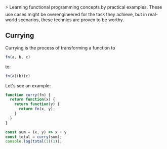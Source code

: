 ⚡️ Learning functional programming concepts by practical examples. These use cases might be overengineered for the task they achieve, but in real-world scenarios, these technics are proven to be worthy.

## Currying

Currying is the process of transforming a function to 

```js 
fn(a, b, c)
```
to:

```js
fn(a)(b)(c)
```
Let's see an example:

```js
function curry(fn) {
  return function(x) {
    return function(y) {
      return fn(x, y);
    }
  }
}

const sum = (x, y) => x + y
const total = curry(sum);
console.log(total(1)(1));
```
## 